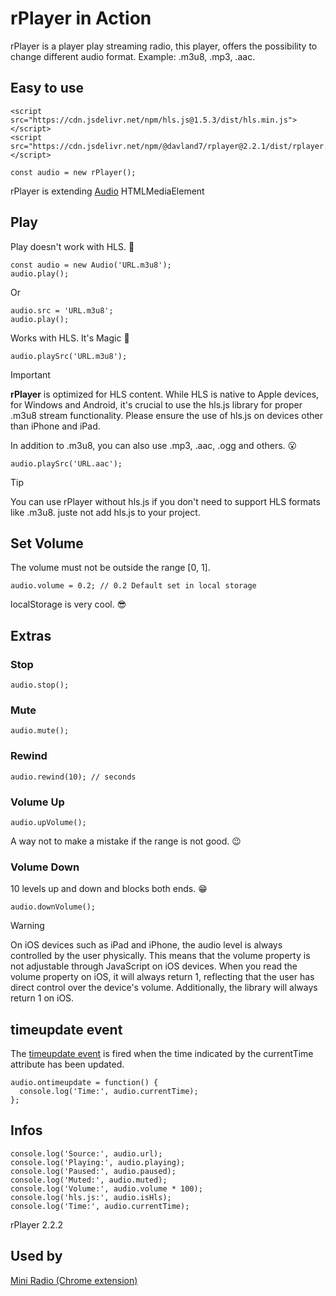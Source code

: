 # rPlayer in Action

rPlayer is a player play streaming radio, this player, offers the possibility to change different audio format. Example: .m3u8, .mp3, .aac.

## Easy to use

```
<script src="https://cdn.jsdelivr.net/npm/hls.js@1.5.3/dist/hls.min.js"></script>
<script src="https://cdn.jsdelivr.net/npm/@davland7/rplayer@2.2.1/dist/rplayer.umd.min.js"></script>
```

```
const audio = new rPlayer();
```

rPlayer is extending [Audio](https://developer.mozilla.org/en-US/docs/Web/HTML/Element/audio) HTMLMediaElement

## Play

Play doesn't work with HLS. 🙁

```
const audio = new Audio('URL.m3u8');
audio.play();
```

Or

```
audio.src = 'URL.m3u8';
audio.play();
```

Works with HLS. It's Magic 💪

```
audio.playSrc('URL.m3u8');
```

> [!IMPORTANT]
> **rPlayer** is optimized for HLS content. While HLS is native to Apple devices, for Windows and Android, it's crucial to use the hls.js library for proper .m3u8 stream functionality. Please ensure the use of hls.js on devices other than iPhone and iPad.

In addition to .m3u8, you can also use .mp3, .aac, .ogg and others. 😮

```
audio.playSrc('URL.aac');
```
> [!TIP]
> You can use rPlayer without hls.js if you don't need to support HLS formats like .m3u8. juste not add hls.js to your project.

## Set Volume

The volume must not be outside the range [0, 1].

```
audio.volume = 0.2; // 0.2 Default set in local storage
```

localStorage is very cool. 😎

## Extras

### Stop

```
audio.stop();
```

### Mute

```
audio.mute();
```

### Rewind

```
audio.rewind(10); // seconds
```

### Volume Up

```
audio.upVolume();
```

A way not to make a mistake if the range is not good. 😉

### Volume Down

10 levels up and down and blocks both ends. 😁

```
audio.downVolume();
```

> [!WARNING]
> On iOS devices such as iPad and iPhone, the audio level is always controlled by the user physically. This means that the volume property is not adjustable through JavaScript on iOS devices. When you read the volume property on iOS, it will always return 1, reflecting that the user has direct control over the device's volume. Additionally, the library will always return 1 on iOS.

## timeupdate event

The [timeupdate event](http://developer.mozilla.org/en-US/docs/Web/API/HTMLMediaElement/timeupdate_event) is fired when the time indicated by the currentTime attribute has been updated.

```
audio.ontimeupdate = function() {
  console.log('Time:', audio.currentTime);
};
```

## Infos

```
console.log('Source:', audio.url);
console.log('Playing:', audio.playing);
console.log('Paused:', audio.paused);
console.log('Muted:', audio.muted);
console.log('Volume:', audio.volume * 100);
console.log('hls.js:', audio.isHls);
console.log('Time:', audio.currentTime);
```

rPlayer 2.2.2

## Used by

[Mini Radio (Chrome extension)](https://chrome.google.com/webstore/detail/mini-radio/klcjochgjlcecbalpokmcldlfhngcnfh)
